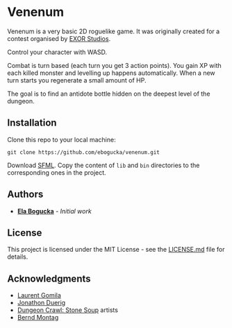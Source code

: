 # Venenum

Venenum is a very basic 2D roguelike game. It was originally created for a contest organised by [EXOR Studios](https://www.exorstudios.com/).

Control your character with WASD.

Combat is turn based (each turn you get 3 action points). You gain XP with each killed monster and levelling up happens automatically. When a new turn starts you regenerate a small amount of HP.

The goal is to find an antidote bottle hidden on the deepest level of the dungeon.

## Installation

Clone this repo to your local machine:
```
git clone https://github.com/ebogucka/venenum.git
```

Download [SFML](https://www.sfml-dev.org/). Copy the content of `lib` and `bin` directories to the corresponding ones in the project.

## Authors

* **[Ela Bogucka](https://github.com/ebogucka)** - *Initial work*

## License

This project is licensed under the MIT License - see the [LICENSE.md](LICENSE.md) file for details.

## Acknowledgments

* [Laurent Gomila](https://github.com/LaurentGomila)
* [Jonathon Duerig](https://github.com/duerig)
* [Dungeon Crawl: Stone Soup](https://github.com/crawl) artists
* [Bernd Montag](https://www.dafont.com/bernd-montag.d1610)
